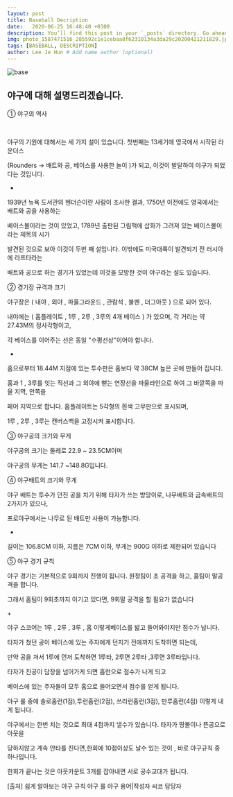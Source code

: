 ```yaml
---
layout: post
title: Baseball Decription
date:   2020-06-25 16:48:40 +0300
description: You’ll find this post in your `_posts` directory. Go ahead and edit it and re-build the site to see your changes. # Add post description (optional)
img: photo_1587471516_285592c1e1cebaa8f62310134a3da29c20200421211829.jpg # Add image post (optional)
tags: [BASEBALL, DESCRIPTION]
author: Lee Je Hun # Add name author (optional)
---
```

![base](/assets/img/posts/photo_1592651879_4b0aaf9ae7388b8844544edfffa1720420200620201242.jpg)

야구에 대해 설명드리겠습니다.
---
① 야구의 역사

​

야구의 기원에 대해서는 세 가지 설이 있습니다. 첫번째는 13세기에 영국에서 시작된  라운더스

(Rounders → 배트와 공, 베이스를 사용한 놀이 )가 되고, 이것이 발달하여 야구가 되었다는 것입니다.

+

1939년 뉴욕 도서관의 헨더슨이란 사람이 조사한 결과, 1750년 이전에도 영국에서는 배트와 공을 사용하는

베이스볼이라는 것이 있었고, 1789년 출판된 그림책에 삽화가 그려져 있는 베이스볼이라는 제목의 시가

 발견된 것으로 보아  이것이 두번 째 설입니다. 이밖에도 미국대륙이 발견되기 전 러시아에 라프타라는

배트와 공으로 하는 경기가 있었는데 이것을 모방한 것이 야구라는 설도 있습니다.

② 경기장 규격과 크기

야구장은 ( 내야 , 외야 , 파울그라운드 , 관람석 , 불펜 , 더그아웃 ) 으로 되어 있다.

내야에는 ( 홈플레이트 , 1루 , 2루 , 3루의 4개 베이스 ) 가 있으며, 각 거리는 약 27.43M의 정사각형이고,

각 베이스를 이어주는 선은 동일 "수평선상"이어야 합니다.

+

홈으로부터 18.44M 지점에 있는 투수판은 홈보다 약 38CM  높은 곳에 만들어 집니다. 

홈과 1 , 3루를 잇는 직선과 그 외야에 뻗는 연장선을 파울라인으로 하여 그 바깥쪽을 파울 지역, 안쪽을

 페어 지역으로 합니다. 홈플레이트는 5각형의 흰색 고무판으로 표시되며,

1루 , 2루 , 3루는 캔버스백을 고정시켜 표시합니다.

③ 야구공의 크기와 무게

야구공의 크기는 둘레로 22.9 ~ 23.5CM이며

 야구공의 무게는 141.7 ~148.8G입니다.
 
 ④ 야구배트의 크기와 무게

야구 배트는 투수가 던진 공을 치기 위해 타자가 쓰는 방망이로, 나무배트와 금속배트의 2가지가 있으나,

 프로야구에서는 나무로 된 배트만 사용이 가능합니다.

+

 길이는 106.8CM 이하, 지름은 7CM 이하, 무게는 900G 이하로 제한되어 있습니다

⑤ 야구 경기 규칙

야구 경기는 기본적으로 9회까지 진행이 됩니다. 원정팀이 초 공격을 하고, 홈팀이 말공격을 합니다.

그래서 홈팀이 9회초까지 이기고 있다면, 9회말 공격을 할 필요가 없습니다

+​

야구 스코어는 1루 , 2루 , 3루 , 홈 이렇게베이스를 밟고 들어와야지만 점수가 납니다.

타자가 쳤던 공이 베이스에 있는 주자에게 던지기 전에까지 도착하면 되는데,

만약 공을 쳐서 1루에 먼저 도착하면 1루타, 2루면 2루타 ,3루면 3루타입니다.

타자가 친공이 담장을 넘어가게 되면 홈런으로 점수가 나게 되고

베이스에 있는 주자들이 모두 홈으로 들어오면서 점수를 얻게 됩니다.​

야구 룰 중에 솔로홈런(1점),투런홈런(2점), 쓰리런홈런(3점), 만루홈런(4점) 이렇게 내게 됩니다.

야구에서는 한번 치는 것으로 최대 4점까지 낼수가 있습니다. 타자가 땅볼이나 뜬공으로 아웃을

 당하지않고 계속 안타를 친다면,한회에 10점이상도 날수 있는 것이 , 바로 야구규칙 중 하나입니다.​

한회가 끝나는 것은 아웃카운트 3개를 잡아내면 서로 공수교대가 됩니다.


[출처] 쉽게 알아보는 야구 규칙 야구 룰 야구 용어|작성자 씨코 담당자
